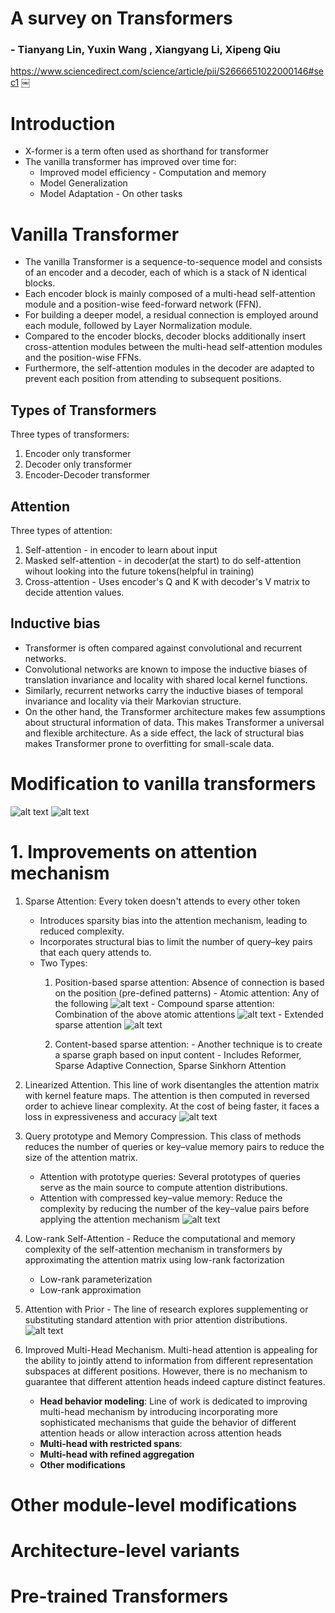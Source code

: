 # A survey on Transformers
### - Tianyang Lin, Yuxin Wang , Xiangyang Li, Xipeng Qiu
https://www.sciencedirect.com/science/article/pii/S2666651022000146#sec1
￼
# Introduction
- X-former is a term often used as shorthand for transformer
- The vanilla transformer has improved over time for:
  - Improved model efficiency - Computation and memory
  - Model Generalization
  - Model Adaptation - On other tasks

# Vanilla Transformer
- The vanilla Transformer is a sequence-to-sequence model and consists of an encoder and a decoder, each of which is a stack of N identical blocks.
- Each encoder block is mainly composed of a multi-head self-attention module and a position-wise feed-forward network (FFN). 
- For building a deeper model, a residual connection is employed around each module, followed by Layer Normalization module. 
- Compared to the encoder blocks, decoder blocks additionally insert cross-attention modules between the multi-head self-attention modules and the position-wise FFNs. 
- Furthermore, the self-attention modules in the decoder are adapted to prevent each position from attending to subsequent positions. 

## Types of Transformers
Three types of transformers:
1. Encoder only transformer
2. Decoder only transformer
3. Encoder-Decoder transformer

## Attention
Three types of attention:
1. Self-attention - in encoder to learn about input
2. Masked self-attention - in decoder(at the start) to do self-attention wihout looking into the future tokens(helpful in training)
3. Cross-attention - Uses encoder's Q and K with decoder's V matrix to decide attention values.

## Inductive bias
- Transformer is often compared against convolutional and recurrent networks.
- Convolutional networks are known to impose the inductive biases of translation invariance and locality with shared local kernel functions.
- Similarly, recurrent networks carry the inductive biases of temporal invariance and locality via their Markovian structure.
- On the other hand, the Transformer architecture makes few assumptions about structural information of data. 
This makes Transformer a universal and flexible architecture. 
As a side effect, the lack of structural bias makes Transformer prone to overfitting for small-scale data.

# Modification to vanilla transformers
![alt text](image.png)
![alt text](image-1.png)

# 1. Improvements on attention mechanism
1. Sparse Attention: Every token doesn't attends to every other token
   - Introduces sparsity bias into the attention mechanism, leading to reduced complexity.
   - Incorporates structural bias to limit the number of query–key pairs that each query attends to.
   - Two Types:
       1. Position-based sparse attention: Absence of connection is based on the position (pre-defined patterns)
         - Atomic attention: Any of the following
           ![alt text](image-2.png)
         - Compound sparse attention: Combination of the above atomic attentions
           ![alt text](image-3.png)
         - Extended sparse attention
           ![alt text](image-4.png)
       
       2. Content-based sparse attention: 
         - Another technique is to create a sparse graph based on input content
         - Includes Reformer, Sparse Adaptive Connection, Sparse Sinkhorn Attention

2. Linearized Attention. 
This line of work disentangles the attention matrix with kernel feature maps. 
The attention is then computed in reversed order to achieve linear complexity.
At the cost of being faster, it faces a loss in expressiveness and accuracy
![alt text](image-5.png)

3. Query prototype and Memory Compression. This class of methods reduces the number of queries or key–value memory pairs to reduce the size of the attention matrix.
   - Attention with prototype queries: Several prototypes of queries serve as the main source to compute attention distributions.
   - Attention with compressed key–value memory: Reduce the complexity by reducing the number of the key–value pairs before applying the attention mechanism
![alt text](image-6.png)

4. Low-rank Self-Attention - Reduce the computational and memory complexity of the self-attention mechanism in transformers by approximating the attention matrix using low-rank factorization
   - Low-rank parameterization
   - Low-rank approximation

5. Attention with Prior - The line of research explores supplementing or substituting standard attention with prior attention distributions.
![alt text](image-7.png)

1. Improved Multi-Head Mechanism. Multi-head attention is appealing for the ability to jointly attend to information from different representation subspaces at different positions. However, there is no mechanism to guarantee that different attention heads indeed capture distinct features.
   - **Head behavior modeling**: Line of work is dedicated to improving multi-head mechanism by introducing incorporating more sophisticated mechanisms that guide the behavior of different attention heads or allow interaction across attention heads
   - **Multi-head with restricted spans**:
   - **Multi-head with refined aggregation**
   - **Other modifications**

# Other module-level modifications
# Architecture-level variants 
# Pre-trained Transformers